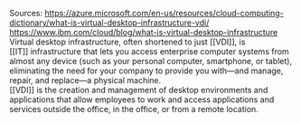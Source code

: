 Sources:
https://azure.microsoft.com/en-us/resources/cloud-computing-dictionary/what-is-virtual-desktop-infrastructure-vdi/
https://www.ibm.com/cloud/blog/what-is-virtual-desktop-infrastructure
\
Virtual desktop infrastructure, often shortened to just [[VDI]], is [[IT]] infrastructure that lets you access enterprise computer systems from almost any device (such as your personal computer, smartphone, or tablet), eliminating the need for your company to provide you with—and manage, repair, and replace—a physical machine.
\
[[VDI]] is the creation and management of desktop environments and applications that allow employees to work and access applications and services outside the office, in the office, or from a remote location.
